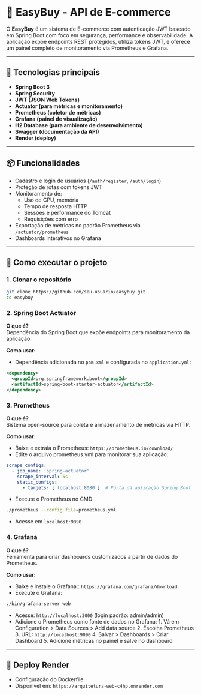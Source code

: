 # 🛒 EasyBuy - API de E-commerce

O **EasyBuy** é um sistema de E-commerce com autenticação JWT baseado em Spring Boot com foco em segurança, performance e observabilidade. A aplicação expõe endpoints REST protegidos, utiliza tokens JWT, e oferece um painel completo de monitoramento via Prometheus e Grafana.

---

## 🔐 Tecnologias principais

- **Spring Boot 3**
- **Spring Security**
- **JWT (JSON Web Tokens)**
- **Actuator (para métricas e monitoramento)**
- **Prometheus (coletor de métricas)**
- **Grafana (painel de visualização)**
- **H2 Database (para ambiente de desenvolvimento)**
- **Swagger (documentação da API)**
- **Render (deploy)**

---

## 📦 Funcionalidades

- Cadastro e login de usuários (`/auth/register`, `/auth/login`)
- Proteção de rotas com tokens JWT
- Monitoramento de:
  - Uso de CPU, memória
  - Tempo de resposta HTTP
  - Sessões e performance do Tomcat
  - Requisições com erro
- Exportação de métricas no padrão Prometheus via `/actuator/prometheus`
- Dashboards interativos no Grafana

---

## 🚀 Como executar o projeto

### 1. Clonar o repositório

```bash
git clone https://github.com/seu-usuario/easybuy.git
cd easybuy
```

### 2. Spring Boot Actuator
**O que é?**  
Dependência do Spring Boot que expõe endpoints para monitoramento da aplicação.

**Como usar:**

- Dependência adicionada no `pom.xml` e configurada no `application.yml`:

```xml
<dependency>
  <groupId>org.springframework.boot</groupId>
  <artifactId>spring-boot-starter-actuator</artifactId>
</dependency>
```

### 3. Prometheus
**O que é?**  
Sistema open-source para coleta e armazenamento de métricas via HTTP.

**Como usar:**
- Baixe e extraia o Prometheus: `https://prometheus.io/download/`
- Edite o arquivo prometheus.yml para monitorar sua aplicação:

```yaml
scrape_configs:
  - job_name: 'spring-actuator'
    scrape_interval: 5s
    static_configs:
      - targets: ['localhost:8080']  # Porta da aplicação Spring Boot
```

- Execute o Prometheus no CMD
```bash
./prometheus --config.file=prometheus.yml
```
- Acesse em `localhost:9090`

### 4. Grafana
**O que é?**  
Ferramenta para criar dashboards customizados a partir de dados do Prometheus.

**Como usar:**
- Baixe e instale o Grafana:: `https://grafana.com/grafana/download`
- Execute o Grafana:

```bash
./bin/grafana-server web
```

- Acesse: `http://localhost:3000` (login padrão: admin/admin)
- Adicione o Prometheus como fonte de dados no Grafana:
        1. Vá em Configuration > Data Sources > Add data source
        2. Escolha Prometheus
        3. URL: `http://localhost:9090`
        4. Salvar > Dashboards > Criar Dashboard
        5. Adicione métricas no painel e salve no dashboard
        
---

## 🚀 Deploy Render

- Configuração do Dockerfile
- Disponível em: `https://arquitetura-web-c4hp.onrender.com`



